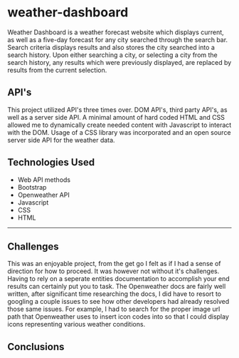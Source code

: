 # weather-dashboard

Weather Dashboard is a weather forecast website which displays current, as well as a five-day forecast for
any city searched through the search bar. Search criteria displays results and also stores the city searched into a search history. Upon either searching a city, or selecting a city from the search history, any results which were previously displayed, are replaced by results from the current selection.

## API's

This project utilized API's three times over. DOM API's, third party API's, as well as a server side API. A minimal amount of hard coded HTML and CSS allowed me to dynamically create needed content with Javascript to interact with the DOM. Usage of a CSS library was incorporated and an open source server side API for the weather data.

## Technologies Used

- Web API methods
- Bootstrap
- Openweather API
- Javascript
- CSS
- HTML

---

## Challenges

This was an enjoyable project, from the get go I felt as if I had a sense of direction for how to proceed. It was however not without it's challenges. Having to rely on a seperate entities documentation to accomplish your end results can certainly put you to task. The Openweather docs are fairly well written, after significant time researching the docs, I did have to resort to googling a couple issues to see how other developers had already resolved those same issues. For example, I had to search for the proper image url path that Openweather uses to insert icon codes into so that I could display icons representing various weather conditions.

## Conclusions


